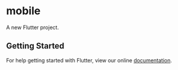 # mobile

A new Flutter project.

## Getting Started

For help getting started with Flutter, view our online
[documentation](https://flutter.io/).
